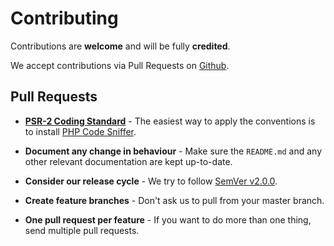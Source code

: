 # Contributing

Contributions are **welcome** and will be fully **credited**.

We accept contributions via Pull Requests on [Github](https://github.com/woohoolabs/zen).

## Pull Requests

- **[PSR-2 Coding Standard](https://github.com/php-fig/fig-standards/blob/master/accepted/PSR-2-coding-style-guide.md)** - The easiest way to apply the conventions is to install [PHP Code Sniffer](http://pear.php.net/package/PHP_CodeSniffer).

- **Document any change in behaviour** - Make sure the `README.md` and any other relevant documentation are kept up-to-date.

- **Consider our release cycle** - We try to follow [SemVer v2.0.0](https://semver.org/).

- **Create feature branches** - Don't ask us to pull from your master branch.

- **One pull request per feature** - If you want to do more than one thing, send multiple pull requests.
